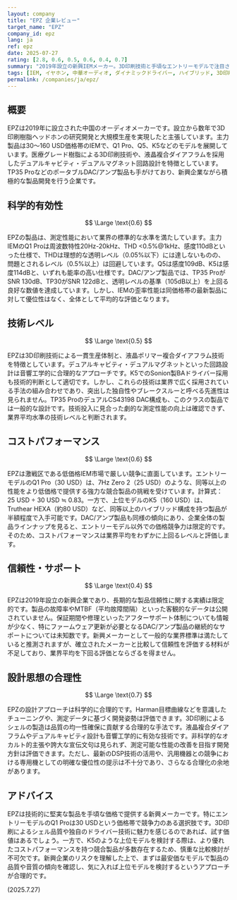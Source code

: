 ```yaml
---
layout: company
title: "EPZ 企業レビュー"
target_name: "EPZ"
company_id: epz
lang: ja
ref: epz
date: 2025-07-27
rating: [2.8, 0.6, 0.5, 0.6, 0.4, 0.7]
summary: "2019年設立の新興IEMメーカー。3D印刷技術と手頃なエントリーモデルで注目されるが、上位機種の競争力に課題。"
tags: [IEM, イヤホン, 中華オーディオ, ダイナミックドライバー, ハイブリッド, 3D印刷]
permalink: /companies/ja/epz/
---
```


## 概要

EPZは2019年に設立された中国のオーディオメーカーです。設立から数年で3D印刷樹脂ヘッドホンの研究開発と大規模生産を実現したと主張しています。主力製品は30〜160 USD価格帯のIEMで、Q1 Pro、Q5、K5などのモデルを展開しています。医療グレード樹脂による3D印刷技術や、液晶複合ダイアフラムを採用したデュアルキャビティ・デュアルマグネット回路設計を特徴としています。TP35 ProなどのポータブルDAC/アンプ製品も手がけており、新興企業ながら積極的な製品開発を行う企業です。

## 科学的有効性

$$ \Large \text{0.6} $$

EPZの製品は、測定性能において業界の標準的な水準を満たしています。主力IEMのQ1 Proは周波数特性20Hz-20kHz、THD <0.5%@1kHz、感度110dBといった仕様で、THDは理想的な透明レベル（0.05%以下）には達しないものの、問題とされるレベル（0.5%以上）は回避しています。Q5は感度109dB、K5は感度114dBと、いずれも能率の高い仕様です。DAC/アンプ製品では、TP35 ProがSNR 130dB、TP30がSNR 122dBと、透明レベルの基準（105dB以上）を上回る良好な数値を達成しています。しかし、IEMの歪率性能は同価格帯の最新製品に対して優位性はなく、全体として平均的な評価となります。

## 技術レベル

$$ \Large \text{0.5} $$

EPZは3D印刷技術による一貫生産体制と、液晶ポリマー複合ダイアフラム技術を特徴としています。デュアルキャビティ・デュアルマグネットといった回路設計は音響工学的に合理的なアプローチです。K5でのSonion製BAドライバー採用も技術的判断として適切です。しかし、これらの技術は業界で広く採用されている手法の組み合わせであり、突出した独自性やブレークスルーと呼べる先進性は見られません。TP35 ProのデュアルCS43198 DAC構成も、このクラスの製品では一般的な設計です。技術投入に見合った劇的な測定性能の向上は確認できず、業界平均水準の技術レベルと判断されます。

## コストパフォーマンス

$$ \Large \text{0.6} $$

EPZは激戦区である低価格IEM市場で厳しい競争に直面しています。エントリーモデルのQ1 Pro（30 USD）は、7Hz Zero 2（25 USD）のような、同等以上の性能をより低価格で提供する強力な競合製品の挑戦を受けています。計算式：25 USD ÷ 30 USD ≒ 0.83。一方で、上位モデルのK5（160 USD）は、Truthear HEXA（約80 USD）など、同等以上のハイブリッド構成を持つ製品が半額程度で入手可能です。DAC/アンプ製品も同様の傾向にあり、企業全体の製品ラインナップを見ると、エントリーモデル以外での価格競争力は限定的です。そのため、コストパフォーマンスは業界平均をわずかに上回るレベルと評価します。

## 信頼性・サポート

$$ \Large \text{0.4} $$

EPZは2019年設立の新興企業であり、長期的な製品信頼性に関する実績は限定的です。製品の故障率やMTBF（平均故障間隔）といった客観的なデータは公開されていません。保証期間や修理といったアフターサポート体制についても情報が少なく、特にファームウェア更新が必要となるDAC/アンプ製品の継続的なサポートについては未知数です。新興メーカーとして一般的な業界標準は満たしていると推測されますが、確立されたメーカーと比較して信頼性を評価する材料が不足しており、業界平均を下回る評価とならざるを得ません。

## 設計思想の合理性

$$ \Large \text{0.7} $$

EPZの設計アプローチは科学的に合理的です。Harman目標曲線などを意識したチューニングや、測定データに基づく開発姿勢は評価できます。3D印刷によるシェルの製造は品質の均一性確保に貢献する合理的な手法です。液晶複合ダイアフラムやデュアルキャビティ設計も音響工学的に有効な技術です。非科学的なオカルト的主張や誇大な宣伝文句は見られず、測定可能な性能の改善を目指す開発方針は評価できます。ただし、最新のDSP技術の活用や、汎用機器との競争における専用機としての明確な優位性の提示は不十分であり、さらなる合理化の余地があります。

## アドバイス

EPZは技術的に堅実な製品を手頃な価格で提供する新興メーカーです。特にエントリーモデルのQ1 Proは30 USDという価格帯で競争力のある選択肢です。3D印刷によるシェル品質や独自のドライバー技術に魅力を感じるのであれば、試す価値はあるでしょう。一方で、K5のような上位モデルを検討する際は、より優れたコストパフォーマンスを持つ競合製品が多数存在するため、慎重な比較検討が不可欠です。新興企業のリスクを理解した上で、まずは最安価なモデルで製品の品質や音質の傾向を確認し、気に入れば上位モデルを検討するというアプローチが合理的です。

(2025.7.27)
